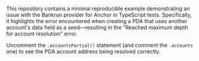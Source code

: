 This repository contains a minimal reproducible example demonstrating an issue with the Bankrun provider for Anchor in TypeScript tests. Specifically, it highlights the error encountered when creating a PDA that uses another account's data field as a seed—resulting in the "Reached maximum depth for account resolution" error.

Uncomment the `.accountsPartial()` statement (and comment the `.accounts` one) to see the PDA account address being resolved correctly.
